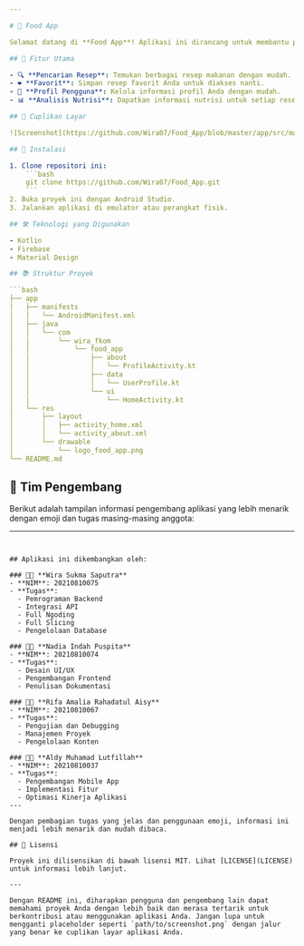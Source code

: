 ```yaml
---

# 📱 Food App

Selamat datang di **Food App**! Aplikasi ini dirancang untuk membantu pengguna menemukan resep makanan yang lezat dan bergizi. Dengan antarmuka yang intuitif dan fitur-fitur yang lengkap, Food App adalah teman yang sempurna untuk perjalanan kuliner Anda. 🍽️

## 🌟 Fitur Utama

- 🔍 **Pencarian Resep**: Temukan berbagai resep makanan dengan mudah.
- ❤️ **Favorit**: Simpan resep favorit Anda untuk diakses nanti.
- 👤 **Profil Pengguna**: Kelola informasi profil Anda dengan mudah.
- 📊 **Analisis Nutrisi**: Dapatkan informasi nutrisi untuk setiap resep.

## 📸 Cuplikan Layar

![Screenshot](https://github.com/Wira07/Food_App/blob/master/app/src/main/res/drawable/food.png)

## 🚀 Instalasi

1. Clone repositori ini:
    ```bash
    git clone https://github.com/Wira07/Food_App.git
    ```
2. Buka proyek ini dengan Android Studio.
3. Jalankan aplikasi di emulator atau perangkat fisik.

## 🛠️ Teknologi yang Digunakan

- Kotlin
- Firebase
- Material Design

## 📚 Struktur Proyek

```bash
├── app
│   ├── manifests
│   │   └── AndroidManifest.xml
│   ├── java
│   │   └── com
│   │       └── wira_fkom
│   │           └── food_app
│   │               ├── about
│   │               │   └── ProfileActivity.kt
│   │               ├── data
│   │               │   └── UserProfile.kt
│   │               └── ui
│   │                   └── HomeActivity.kt
│   └── res
│       ├── layout
│       │   ├── activity_home.xml
│       │   └── activity_about.xml
│       └── drawable
│           └── logo_food_app.png
└── README.md
```

## 👥 Tim Pengembang

Berikut adalah tampilan informasi pengembang aplikasi yang lebih menarik dengan emoji dan tugas masing-masing anggota:

---
```


## Aplikasi ini dikembangkan oleh:

### 👨‍💻 **Wira Sukma Saputra**
- **NIM**: 20210810075
- **Tugas**: 
  - Pemrograman Backend
  - Integrasi API
  - Full Ngoding
  - Full Slicing
  - Pengelolaan Database

### 👩‍💻 **Nadia Indah Puspita**
- **NIM**: 20210810074
- **Tugas**: 
  - Desain UI/UX
  - Pengembangan Frontend
  - Penulisan Dokumentasi

### 👩‍💻 **Rifa Amalia Rahadatul Aisy**
- **NIM**: 20210810067
- **Tugas**: 
  - Pengujian dan Debugging
  - Manajemen Proyek
  - Pengelolaan Konten

### 👨‍💻 **Aldy Muhamad Lutfillah**
- **NIM**: 20210810037
- **Tugas**: 
  - Pengembangan Mobile App
  - Implementasi Fitur
  - Optimasi Kinerja Aplikasi
---

Dengan pembagian tugas yang jelas dan penggunaan emoji, informasi ini menjadi lebih menarik dan mudah dibaca.

## 📄 Lisensi

Proyek ini dilisensikan di bawah lisensi MIT. Lihat [LICENSE](LICENSE) untuk informasi lebih lanjut.

---

Dengan README ini, diharapkan pengguna dan pengembang lain dapat memahami proyek Anda dengan lebih baik dan merasa tertarik untuk berkontribusi atau menggunakan aplikasi Anda. Jangan lupa untuk mengganti placeholder seperti `path/to/screenshot.png` dengan jalur yang benar ke cuplikan layar aplikasi Anda.
